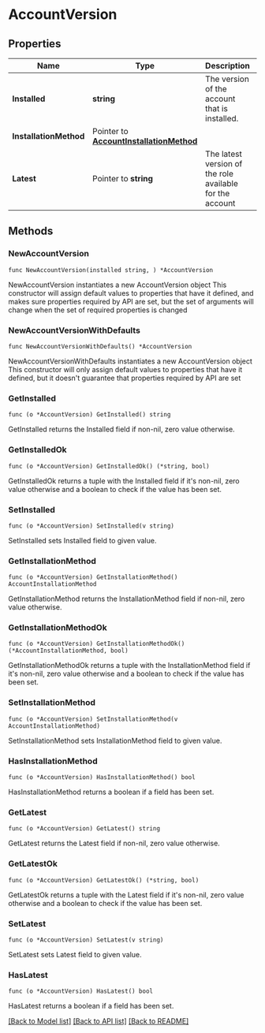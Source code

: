 # AccountVersion

## Properties

Name | Type | Description | Notes
------------ | ------------- | ------------- | -------------
**Installed** | **string** | The version of the account that is installed. | 
**InstallationMethod** | Pointer to [**AccountInstallationMethod**](AccountInstallationMethod.md) |  | [optional] [default to ACCOUNT_INSTALLATION_METHOD_UNSPECIFIED]
**Latest** | Pointer to **string** | The latest version of the role available for the account | [optional] 

## Methods

### NewAccountVersion

`func NewAccountVersion(installed string, ) *AccountVersion`

NewAccountVersion instantiates a new AccountVersion object
This constructor will assign default values to properties that have it defined,
and makes sure properties required by API are set, but the set of arguments
will change when the set of required properties is changed

### NewAccountVersionWithDefaults

`func NewAccountVersionWithDefaults() *AccountVersion`

NewAccountVersionWithDefaults instantiates a new AccountVersion object
This constructor will only assign default values to properties that have it defined,
but it doesn't guarantee that properties required by API are set

### GetInstalled

`func (o *AccountVersion) GetInstalled() string`

GetInstalled returns the Installed field if non-nil, zero value otherwise.

### GetInstalledOk

`func (o *AccountVersion) GetInstalledOk() (*string, bool)`

GetInstalledOk returns a tuple with the Installed field if it's non-nil, zero value otherwise
and a boolean to check if the value has been set.

### SetInstalled

`func (o *AccountVersion) SetInstalled(v string)`

SetInstalled sets Installed field to given value.


### GetInstallationMethod

`func (o *AccountVersion) GetInstallationMethod() AccountInstallationMethod`

GetInstallationMethod returns the InstallationMethod field if non-nil, zero value otherwise.

### GetInstallationMethodOk

`func (o *AccountVersion) GetInstallationMethodOk() (*AccountInstallationMethod, bool)`

GetInstallationMethodOk returns a tuple with the InstallationMethod field if it's non-nil, zero value otherwise
and a boolean to check if the value has been set.

### SetInstallationMethod

`func (o *AccountVersion) SetInstallationMethod(v AccountInstallationMethod)`

SetInstallationMethod sets InstallationMethod field to given value.

### HasInstallationMethod

`func (o *AccountVersion) HasInstallationMethod() bool`

HasInstallationMethod returns a boolean if a field has been set.

### GetLatest

`func (o *AccountVersion) GetLatest() string`

GetLatest returns the Latest field if non-nil, zero value otherwise.

### GetLatestOk

`func (o *AccountVersion) GetLatestOk() (*string, bool)`

GetLatestOk returns a tuple with the Latest field if it's non-nil, zero value otherwise
and a boolean to check if the value has been set.

### SetLatest

`func (o *AccountVersion) SetLatest(v string)`

SetLatest sets Latest field to given value.

### HasLatest

`func (o *AccountVersion) HasLatest() bool`

HasLatest returns a boolean if a field has been set.


[[Back to Model list]](../README.md#documentation-for-models) [[Back to API list]](../README.md#documentation-for-api-endpoints) [[Back to README]](../README.md)


